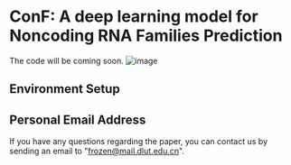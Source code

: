 # ConF: A deep learning model for Noncoding RNA Families Prediction
The code will be coming soon.
![image](https://github.com/FROZEN160/RNA-Family/assets/80303403/a9fbab9b-2362-44ef-af68-67ae7b61a99f)




## Environment Setup  


## Personal Email Address
If you have any questions regarding the paper, you can contact us by sending an email to "frozen@mail.dlut.edu.cn".
